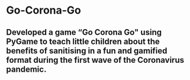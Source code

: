 # Go-Corona-Go
## Developed a game “Go Corona Go" using PyGame to teach little children about the benefits of sanitising in a fun and gamified format during the first wave of the Coronavirus pandemic.
